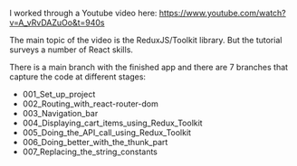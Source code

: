 I worked through a Youtube video here: https://www.youtube.com/watch?v=A_vRvDAZuOo&t=940s

The main topic of the video is the ReduxJS/Toolkit library. But the tutorial surveys a number of React skills. 

There is a main branch with the finished app and there are 7 branches that capture the code at different stages: 

* 001_Set_up_project
* 002_Routing_with_react-router-dom
* 003_Navigation_bar
* 004_Displaying_cart_items_using_Redux_Toolkit
* 005_Doing_the_API_call_using_Redux_Toolkit
* 006_Doing_better_with_the_thunk_part
* 007_Replacing_the_string_constants
